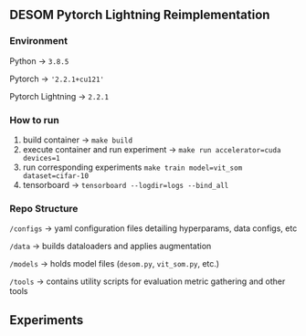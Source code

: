 ## DESOM Pytorch Lightning Reimplementation

### **Environment**

Python → `3.8.5`

Pytorch → `'2.2.1+cu121'`

Pytorch Lightning → `2.2.1`

### **How to run**

1. build container → `make build`
2. execute container and run experiment → `make run accelerator=cuda devices=1`
3. run corresponding experiments `make train model=vit_som dataset=cifar-10`
4. tensorboard → `tensorboard --logdir=logs --bind_all`

### Repo Structure

`/configs` → yaml configuration files detailing hyperparams, data configs, etc

`/data` → builds dataloaders and applies augmentation

`/models` → holds model files (`desom.py`, `vit_som.py`, etc.)

`/tools` → contains utility scripts for evaluation metric gathering and other tools

## Experiments